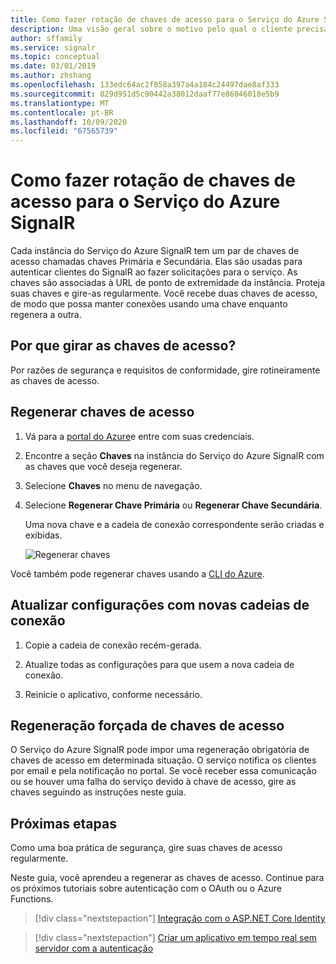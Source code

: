 ```yaml
---
title: Como fazer rotação de chaves de acesso para o Serviço do Azure SignalR
description: Uma visão geral sobre o motivo pelo qual o cliente precisa girar as chaves de acesso de forma rotineira e como fazer isso com a GUI do portal do Azure e a CLI do Azure.
author: sffamily
ms.service: signalr
ms.topic: conceptual
ms.date: 03/01/2019
ms.author: zhshang
ms.openlocfilehash: 133edc64ac2f858a397a4a184c24497dae8af333
ms.sourcegitcommit: 829d951d5c90442a38012daaf77e86046018e5b9
ms.translationtype: MT
ms.contentlocale: pt-BR
ms.lasthandoff: 10/09/2020
ms.locfileid: "67565739"
---
```

# <a name="how-to-rotate-access-key-for-azure-signalr-service"></a>Como fazer rotação de chaves de acesso para o Serviço do Azure SignalR

Cada instância do Serviço do Azure SignalR tem um par de chaves de acesso chamadas chaves Primária e Secundária. Elas são usadas para autenticar clientes do SignalR ao fazer solicitações para o serviço. As chaves são associadas à URL de ponto de extremidade da instância. Proteja suas chaves e gire-as regularmente. Você recebe duas chaves de acesso, de modo que possa manter conexões usando uma chave enquanto regenera a outra.

## <a name="why-rotate-access-keys"></a>Por que girar as chaves de acesso?

Por razões de segurança e requisitos de conformidade, gire rotineiramente as chaves de acesso.

## <a name="regenerate-access-keys"></a>Regenerar chaves de acesso

1. Vá para a [portal do Azure](https://portal.azure.com/)e entre com suas credenciais.

1. Encontre a seção **Chaves** na instância do Serviço do Azure SignalR com as chaves que você deseja regenerar.

1. Selecione **Chaves** no menu de navegação.

1. Selecione **Regenerar Chave Primária** ou **Regenerar Chave Secundária**.

   Uma nova chave e a cadeia de conexão correspondente serão criadas e exibidas.

   ![Regenerar chaves](media/signalr-howto-key-rotation/regenerate-keys.png)

Você também pode regenerar chaves usando a [CLI do Azure](/cli/azure/signalr/key?view=azure-cli-latest#az-signalr-key-renew).

## <a name="update-configurations-with-new-connection-strings"></a>Atualizar configurações com novas cadeias de conexão

1. Copie a cadeia de conexão recém-gerada.

1. Atualize todas as configurações para que usem a nova cadeia de conexão.

1. Reinicie o aplicativo, conforme necessário.

## <a name="forced-access-key-regeneration"></a>Regeneração forçada de chaves de acesso

O Serviço do Azure SignalR pode impor uma regeneração obrigatória de chaves de acesso em determinada situação. O serviço notifica os clientes por email e pela notificação no portal. Se você receber essa comunicação ou se houver uma falha do serviço devido à chave de acesso, gire as chaves seguindo as instruções neste guia.

## <a name="next-steps"></a>Próximas etapas

Como uma boa prática de segurança, gire suas chaves de acesso regularmente.

Neste guia, você aprendeu a regenerar as chaves de acesso. Continue para os próximos tutoriais sobre autenticação com o OAuth ou o Azure Functions.

> [!div class="nextstepaction"]
> [Integração com o ASP.NET Core Identity](./signalr-concept-authenticate-oauth.md)

> [!div class="nextstepaction"]
> [Criar um aplicativo em tempo real sem servidor com a autenticação](./signalr-tutorial-authenticate-azure-functions.md)